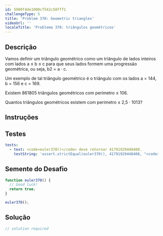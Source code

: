 ```yaml
---
id: 5900f4de1000cf542c50fff1
challengeType: 5
title: 'Problem 370: Geometric triangles'
videoUrl: ''
localeTitle: 'Problema 370: triângulos geométricos'
---
```


## Descrição
<section id="description"> Vamos definir um triângulo geométrico como um triângulo de lados inteiros com lados a ≤ b ≤ c para que seus lados formem uma progressão geométrica, ou seja, b2 = a · c. <p> Um exemplo de tal triângulo geométrico é o triângulo com os lados a = 144, b = 156 e c = 169. </p><p> Existem 861805 triângulos geométricos com perímetro ≤ 106. </p><p> Quantos triângulos geométricos existem com perímetro ≤ 2,5 · 1013? </p></section>

## Instruções
<section id="instructions">
</section>

## Testes
<section id='tests'>

```yml
tests:
  - text: <code>euler370()</code> deve retornar 41791929448408.
    testString: 'assert.strictEqual(euler370(), 41791929448408, "<code>euler370()</code> should return 41791929448408.");'

```

</section>

## Semente do Desafio
<section id='challengeSeed'>

<div id='js-seed'>

```js
function euler370() {
  // Good luck!
  return true;
}

euler370();

```

</div>



</section>

## Solução
<section id='solution'>

```js
// solution required
```
</section>
